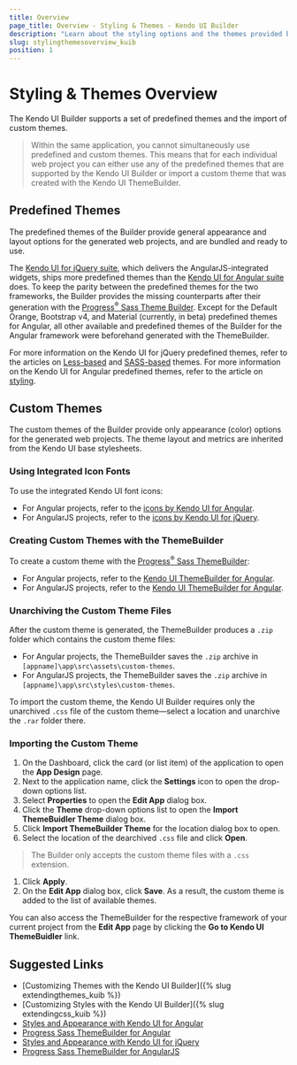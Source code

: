 ```yaml
---
title: Overview
page_title: Overview - Styling & Themes - Kendo UI Builder
description: "Learn about the styling options and the themes provided by the Kendo UI Builder tool for creating and managing Angular and AngularJS-based web applications."
slug: stylingthemesoverview_kuib
position: 1
---
```


# Styling & Themes Overview

The Kendo UI Builder supports a set of predefined themes and the import of custom themes.  

> Within the same application, you cannot simultaneously use predefined and custom themes. This means that for each individual web project you can either use any of the predefined themes that are supported by the Kendo UI Builder or import a custom theme that was created with the Kendo UI ThemeBuilder.

## Predefined Themes

The predefined themes of the Builder provide general appearance and layout options for the generated web projects, and are bundled and ready to use.

The [Kendo UI for jQuery suite](https://docs.telerik.com/kendo-ui/introduction), which delivers the AngularJS-integrated widgets, ships more predefined themes than the [Kendo UI for Angular suite](https://www.telerik.com/kendo-angular-ui/) does. To keep the parity between the predefined themes for the two frameworks, the Builder provides the missing counterparts after their generation with the [Progress<sup>®</sup> Sass Theme Builder](http://themebuilder.telerik.com/). Except for the Default Orange, Bootstrap v4, and Material (currently, in beta) predefined themes for Angular, all other available and predefined themes of the Builder for the Angular framework were beforehand generated with the ThemeBuilder.

For more information on the Kendo UI for jQuery predefined themes, refer to the articles on [Less-based](https://docs.telerik.com/kendo-ui/styles-and-layout/appearance-styling) and [SASS-based](https://docs.telerik.com/kendo-ui/styles-and-layout/sass-themes) themes. For more information on the Kendo UI for Angular predefined themes, refer to the article on [styling](https://www.telerik.com/kendo-angular-ui/components/styling/).

## Custom Themes

The custom themes of the Builder provide only appearance (color) options for the generated web projects. The theme layout and metrics are inherited from the Kendo UI base stylesheets.

### Using Integrated Icon Fonts

To use the integrated Kendo UI font icons:

* For Angular projects, refer to the [icons by Kendo UI for Angular](https://www.telerik.com/kendo-angular-ui/components/styling/icons/).
* For AngularJS projects, refer to the [icons by Kendo UI for jQuery](https://docs.telerik.com/kendo-ui/styles-and-layout/icons-web).

### Creating Custom Themes with the ThemeBuilder

To create a custom theme with the [Progress<sup>®</sup> Sass ThemeBuilder](http://themebuilder.telerik.com/):

* For Angular projects, refer to the [Kendo UI ThemeBuilder for Angular](http://themebuilder.telerik.com/kendo-angular-ui).
* For AngularJS projects, refer to the [Kendo UI ThemeBuilder for Angular](http://themebuilder.telerik.com/kendo-angular-ui).

### Unarchiving the Custom Theme Files

After the custom theme is generated, the ThemeBuilder produces a `.zip` folder which contains the custom theme files:

* For Angular projects, the ThemeBuilder saves the `.zip` archive in `[appname]\app\src\assets\custom-themes`.
* For AngularJS projects, the ThemeBuilder saves the `.zip` archive in `[appname]\app\src\styles\custom-themes`.

To import the custom theme, the Kendo UI Builder requires only the unarchived `.css` file of the custom theme&mdash;select a location and unarchive the `.rar` folder there.   

### Importing the Custom Theme

1. On the Dashboard, click the card (or list item) of the application to open the **App Design** page.
1. Next to the application name, click the **Settings** icon to open the drop-down options list.
1. Select **Properties** to open the **Edit App** dialog box.
1. Click the **Theme** drop-down options list to open the **Import ThemeBuidler Theme** dialog box.
1. Click **Import ThemeBuilder Theme** for the location dialog box to open.
1. Select the location of the dearchived `.css` file and click **Open**.

  > The Builder only accepts the custom theme files with a `.css` extension.

1. Click **Apply**.
1. On the **Edit App** dialog box, click **Save**. As a result, the custom theme is added to the list of available themes.

You can also access the ThemeBuilder for the respective framework of your current project from the **Edit App** page by clicking the **Go to Kendo UI ThemeBuidler** link.  

## Suggested Links

* [Customizing Themes with the Kendo UI Builder]({% slug extendingthemes_kuib %})
* [Customizing Styles with the Kendo UI Builder]({% slug extendingcss_kuib %})
* [Styles and Appearance with Kendo UI for Angular](https://www.telerik.com/kendo-angular-ui/components/styling/)
* [Progress Sass ThemeBuilder for Angular](http://themebuilder.telerik.com/kendo-angular-ui)
* [Styles and Appearance with Kendo UI for jQuery](https://docs.telerik.com/kendo-ui/styles-and-layout/appearance-styling)
* [Progress Sass ThemeBuilder for AngularJS](http://themebuilder.telerik.com/kendo-ui)
